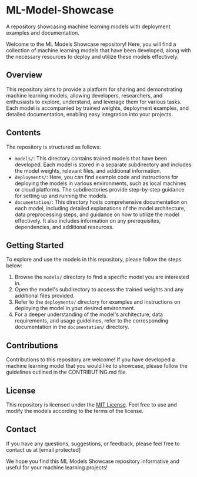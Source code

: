 # ML-Model-Showcase
A repository showcasing machine learning models with deployment examples and documentation.

Welcome to the ML Models Showcase repository! Here, you will find a collection of machine learning models that have been developed, along with the necessary resources to deploy and utilize these models effectively.

## Overview

This repository aims to provide a platform for sharing and demonstrating machine learning models, allowing developers, researchers, and enthusiasts to explore, understand, and leverage them for various tasks. Each model is accompanied by trained weights, deployment examples, and detailed documentation, enabling easy integration into your projects.

## Contents

The repository is structured as follows:

- `models/`: This directory contains trained models that have been developed. Each model is stored in a separate subdirectory and includes the model weights, relevant files, and additional information.
- `deployments/`: Here, you can find example code and instructions for deploying the models in various environments, such as local machines or cloud platforms. The subdirectories provide step-by-step guidance for setting up and running the models.
- `documentation/`: This directory hosts comprehensive documentation on each model, including detailed explanations of the model architecture, data preprocessing steps, and guidance on how to utilize the model effectively. It also includes information on any prerequisites, dependencies, and additional resources.

## Getting Started

To explore and use the models in this repository, please follow the steps below:

1. Browse the `models/` directory to find a specific model you are interested in.
2. Open the model's subdirectory to access the trained weights and any additional files provided.
3. Refer to the `deployments/` directory for examples and instructions on deploying the model in your desired environment.
4. For a deeper understanding of the model's architecture, data requirements, and usage guidelines, refer to the corresponding documentation in the `documentation/` directory.

## Contributions

Contributions to this repository are welcome! If you have developed a machine learning model that you would like to showcase, please follow the guidelines outlined in the CONTRIBUTING.md file.

## License

This repository is licensed under the [MIT License](LICENSE). Feel free to use and modify the models according to the terms of the license.

## Contact

If you have any questions, suggestions, or feedback, please feel free to contact us at [email protected]

We hope you find this ML Models Showcase repository informative and useful for your machine learning projects!
